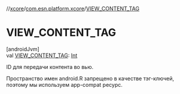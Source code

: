 //[xcore](../../index.md)/[com.esn.platform.xcore](index.md)/[VIEW_CONTENT_TAG](-v-i-e-w_-c-o-n-t-e-n-t_-t-a-g.md)

# VIEW_CONTENT_TAG

[androidJvm]\
val [VIEW_CONTENT_TAG](-v-i-e-w_-c-o-n-t-e-n-t_-t-a-g.md): [Int](https://kotlinlang.org/api/latest/jvm/stdlib/kotlin/-int/index.html)

ID для передачи контента во вью.

Пространство имен android.R запрещено в качестве тэг-ключей, поэтому мы используем app-compat ресурс.
